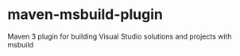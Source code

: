 maven-msbuild-plugin
====================

Maven 3 plugin for building Visual Studio solutions and projects with msbuild
